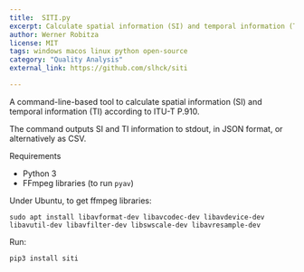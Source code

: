 ```yaml
---
title:  SITI.py
excerpt: Calculate spatial information (SI) and temporal information (TI) with Python
author: Werner Robitza
license: MIT
tags: windows macos linux python open-source
category: "Quality Analysis"
external_link: https://github.com/slhck/siti

---
```


A command-line-based tool to calculate spatial information (SI) and temporal information (TI) according to ITU-T P.910.

The command outputs SI and TI information to stdout, in JSON format, or alternatively as CSV.

Requirements

- Python 3
- FFmpeg libraries (to run `pyav`)

Under Ubuntu, to get ffmpeg libraries:

    sudo apt install libavformat-dev libavcodec-dev libavdevice-dev libavutil-dev libavfilter-dev libswscale-dev libavresample-dev

Run:

    pip3 install siti
